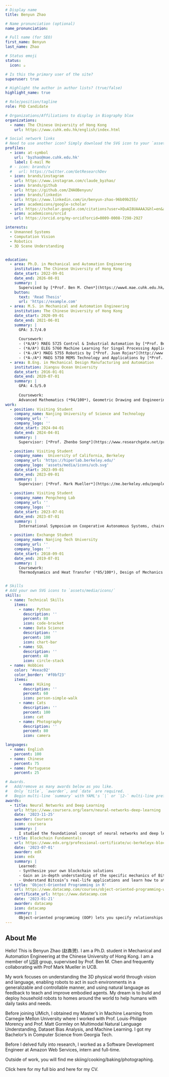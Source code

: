 ```yaml
---
# Display name
title: Benyun Zhao

# Name pronunciation (optional)
name_pronunciation: 

# Full name (for SEO)
first_name: Benyun
last_name: Zhao

# Status emoji
status:
  icon: ☕️

# Is this the primary user of the site?
superuser: true

# Highlight the author in author lists? (true/false)
highlight_name: true

# Role/position/tagline
role: PhD Candidate

# Organizations/Affiliations to display in Biography blox
organizations:
  - name: The Chinese University of Hong Kong
    url: https://www.cuhk.edu.hk/english/index.html

# Social network links
# Need to use another icon? Simply download the SVG icon to your `assets/media/icons/` folder.
profiles:
  - icon: at-symbol
    url: 'byzhao@mae.cuhk.edu.hk'
    label: E-mail Me
  # - icon: brands/x
  #   url: https://twitter.com/GetResearchDev
  - icon: brands/instagram
    url: https://www.instagram.com/claude_byzhao/
  - icon: brands/github
    url: https://github.com/ZHAOBenyun/
  - icon: brands/linkedin
    url: https://www.linkedin.com/in/benyun-zhao-96b09b255/
  - icon: academicons/google-scholar
    url: https://scholar.google.com/citations?user=XQuAI8UAAAAJ&hl=en&authuser=1
  - icon: academicons/orcid
    url: https://orcid.org/my-orcid?orcid=0009-0008-7298-2927

interests:
  - Unmanned Systems
  - Computation Vision
  - Robotics
  - 3D Scene Understanding


education:
  - area: Ph.D. in Mechanical and Automation Engineering
    institution: The Chinese University of Hong Kong
    date_start: 2022-09-01
    date_end: 2026-08-01
    summary: |
      Supervised by [*Prof. Ben M. Chen*](https://www4.mae.cuhk.edu.hk/peoples/chen-benmei/). 
    button:
      text: 'Read Thesis'
      url: 'https://example.com'
  - area: M.S. in Mechanical and Automation Engineering
    institution: The Chinese University of Hong Kong
    date_start: 2020-09-01
    date_end: 2021-06-01
    summary: |
      GPA: 3.7/4.0
      
      Coursework:
      - (*A/A*) MAEG 5725 Control & Industrial Automation by [*Prof. Ben M. Chen*](https://www4.mae.cuhk.edu.hk/peoples/chen-benmei/) 
      - (*A/A*) ELEG 5760 Machine Learning for Singal Processing Applications by [*Prof. Hongsheng Li*](https://www.ee.cuhk.edu.hk/~hsli/) 
      - (*A-/A*) MAEG 5755 Robotics by [*Prof. Juan Rojas*](http://www.juanrojas.net/)
      - (*A-/A*) MAEG 5750 MEMS Technology and Applications by [*Prof. Li Zhang*](https://www4.mae.cuhk.edu.hk/peoples/zhang-li/) 
  - area: B.Eng. in Mechanical Design Manufacturing and Automation
    institution: Jiangsu Ocean University
    date_start: 2016-01-01
    date_end: 2020-07-01
    summary: |
      GPA: 4.5/5.0
      
      Coursework:
      Advanced Mathematics (*94/100*), Geometric Drawing and Engineering Graphics (*85/100*), Linear Algebra (*94/100*), Probability and Statistics (*91/100*), Principles of Mechanics (*88/100*), Electrotechnics and Electronics (*86/100*), Solidworks 3D Model Design (*95/100*), Engineer Training (*95/100*), Electrical Control of Machinery Tools and PLC (*85/100*), CAD and CAM (*95/100*), Insturial Robot (*88/100*), Professional English for Mechanical Engineering (*96/100*)
work:
  - position: Visiting Student
    company_name: Nanjing University of Science and Technology
    company_url: ''
    company_logo: ''
    date_start: 2024-04-01
    date_end: 2024-04-01
    summary: |
      Supervisor: [*Prof. Zhenbo Song*](https://www.researchgate.net/profile/Song-Zhenbo) and [*Prof. Jianfeng Lu*](http://202.119.85.163/open/TutorInfo.aspx?dsbh=Xn3GKidYcoyr!Qa1YK4RAQ==&yxsh=4iVdgPyuKTE=&zydm=fY2NaWnaNpk=)

  - position: Visiting Student
    company_name:  University of California, Berkeley
    company_url: 'https://hiperlab.berkeley.edu/'
    company_logo: 'assets/media/icons/ucb.svg'
    date_start: 2023-09-01
    date_end: 2023-09-01
    summary: |
      Supervisor: [*Prof. Mark Mueller*](https://me.berkeley.edu/people/mark-w-mueller/)
  
  - position: Visiting Student 
    company_name: Pengcheng Lab
    company_url: ''
    company_logo: ''
    date_start: 2023-07-01
    date_end: 2023-07-01
    summary: |
      International Symposium on Cooperative Autonomous Systems, chaired by [*Prof. Ben M. Chen*](https://www4.mae.cuhk.edu.hk/peoples/chen-benmei/), [*Prof. Jie Chen*](https://www.tongji.edu.cn/info/1136/21221.htm) and [*Prof. Hugh Liu*](https://www.flight.utias.utoronto.ca/fsc/index.php/team)

  - position: Exchange Student
    company_name: Nanjing Tech University
    company_url: ''
    company_logo: ''
    date_start: 2018-09-01
    date_end: 2019-07-01
    summary: |
      Coursework: 
      Thermodynamics and Heat Transfer (*85/100*), Design of Mechanics (*86/100*), Numerical Computation (*92/100*), Principles of Microcontrollers (*91/100*), Fundamentals of Control Eningeering (*85/100*), Hydraulic and Pneumatic Transmission (*89/100*), Numerical Control Technology (*88/100*), Finite Element Analysis (*94/100*), Design and Manufacture of Pressing Model (*95/100*)


# Skills
# Add your own SVG icons to `assets/media/icons/`
skills:
  - name: Technical Skills
    items:
      - name: Python
        description: ''
        percent: 80
        icon: code-bracket
      - name: Data Science
        description: ''
        percent: 100
        icon: chart-bar
      - name: SQL
        description: ''
        percent: 40
        icon: circle-stack
  - name: Hobbies
    color: '#eeac02'
    color_border: '#f0bf23'
    items:
      - name: Hiking
        description: ''
        percent: 60
        icon: person-simple-walk
      - name: Cats
        description: ''
        percent: 100
        icon: cat
      - name: Photography
        description: ''
        percent: 80
        icon: camera

languages:
  - name: English
    percent: 100
  - name: Chinese
    percent: 75
  - name: Portuguese
    percent: 25

# Awards.
#   Add/remove as many awards below as you like.
#   Only `title`, `awarder`, and `date` are required.
#   Begin multi-line `summary` with YAML's `|` or `|2-` multi-line prefix and indent 2 spaces below.
awards:
  - title: Neural Networks and Deep Learning
    url: https://www.coursera.org/learn/neural-networks-deep-learning
    date: '2023-11-25'
    awarder: Coursera
    icon: coursera
    summary: |
      I studied the foundational concept of neural networks and deep learning. By the end, I was familiar with the significant technological trends driving the rise of deep learning; build, train, and apply fully connected deep neural networks; implement efficient (vectorized) neural networks; identify key parameters in a neural network’s architecture; and apply deep learning to your own applications.
  - title: Blockchain Fundamentals
    url: https://www.edx.org/professional-certificate/uc-berkeleyx-blockchain-fundamentals
    date: '2023-07-01'
    awarder: edX
    icon: edx
    summary: |
      Learned:
      - Synthesize your own blockchain solutions
      - Gain an in-depth understanding of the specific mechanics of Bitcoin
      - Understand Bitcoin’s real-life applications and learn how to attack and destroy Bitcoin, Ethereum, smart contracts and Dapps, and alternatives to Bitcoin’s Proof-of-Work consensus algorithm
  - title: 'Object-Oriented Programming in R'
    url: https://www.datacamp.com/courses/object-oriented-programming-with-s3-and-r6-in-r
    certificate_url: https://www.datacamp.com
    date: '2023-01-21'
    awarder: datacamp
    icon: datacamp
    summary: |
      Object-oriented programming (OOP) lets you specify relationships between functions and the objects that they can act on, helping you manage complexity in your code. This is an intermediate level course, providing an introduction to OOP, using the S3 and R6 systems. S3 is a great day-to-day R programming tool that simplifies some of the functions that you write. R6 is especially useful for industry-specific analyses, working with web APIs, and building GUIs.
---
```


## About Me

Hello! This is Benyun Zhao (赵犇赟). I am a Ph.D. student in Mechanical and Automation Engineering at the Chinese University of Hong Kong. I am a member of [USR](http://www.mae.cuhk.edu.hk/~usr/) group, supervised by Prof. Ben M. Chen and frequently collaborating with Prof Mark Mueller in UCB. 

My work focuses on understanding the 3D physical world through vision and language, enabling robots to act in such environments in a generalizable and controllable manner, and using natural language as feedback to teach and improve embodied agents. My dream is to build and deploy household robots to homes around the world to help humans with daily tasks and needs.

Before joining UMich, I obtained my Master’s in Machine Learning from Carnegie Mellon University where I worked with Prof. Louis-Philippe Morency and Prof. Matt Gormley on Multimodal Natural Language Understanding, Dataset Bias Analysis, and Machine Learning. I got my Bachelor’s in Computer Science from Georgia Tech.

Before I delved fully into research, I worked as a Software Development Engineer at  Amazon Web Services, intern and full-time.

Outside of work, you will find me skiing/cooking/baking/photographing.

Click here for my full bio and here for my CV.


